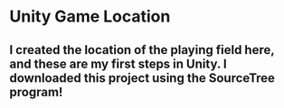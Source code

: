 # Unity Game Location
## I created the location of the playing field here, and these are my first steps in Unity. I downloaded this project using the SourceTree program!
